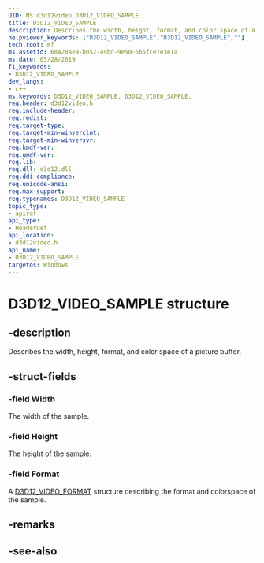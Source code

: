 ```yaml
---
UID: NS:d3d12video.D3D12_VIDEO_SAMPLE
title: D3D12_VIDEO_SAMPLE
description: Describes the width, height, format, and color space of a picture buffer.helpviewer_keywords: ["D3D12_VIDEO_SAMPLE","D3D12_VIDEO_SAMPLE",""]
tech.root: mf
ms.assetid: 68428ae9-b052-49bd-9e50-6b5fce7e3e1a
ms.date: 05/28/2019
f1_keywords:
- D3D12_VIDEO_SAMPLE
dev_langs:
- c++
ms.keywords: D3D12_VIDEO_SAMPLE, D3D12_VIDEO_SAMPLE,
req.header: d3d12video.h
req.include-header: 
req.redist: 
req.target-type: 
req.target-min-winverclnt: 
req.target-min-winversvr: 
req.kmdf-ver: 
req.umdf-ver: 
req.lib: 
req.dll: d3d12.dll
req.ddi-compliance: 
req.unicode-ansi: 
req.max-support: 
req.typenames: D3D12_VIDEO_SAMPLE
topic_type:
- apiref
api_type:
- HeaderDef
api_location:
- d3d12video.h
api_name:
- D3D12_VIDEO_SAMPLE
targetos: Windows
---
```


# D3D12_VIDEO_SAMPLE structure

## -description

Describes the width, height, format, and color space of a picture buffer.

## -struct-fields

### -field Width

The width of the sample.
 
### -field Height
 
The height of the sample.

### -field Format

A [D3D12_VIDEO_FORMAT](ns-d3d12video-d3d12_video_format.md) structure describing the format and colorspace of the sample.
 

## -remarks

## -see-also
